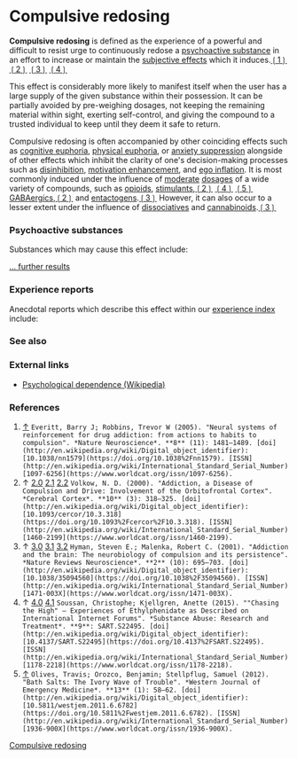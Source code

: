 # Compulsive redosing

**Compulsive redosing** is defined as the experience of a powerful and difficult to resist urge to continuously redose a [psychoactive substance](https://psychonautwiki.org/wiki/Psychoactive_substance) in an effort to increase or maintain the [subjective effects](https://psychonautwiki.org/wiki/Subjective_effects_index) which it induces.[❲1❳](https://psychonautwiki.org/wiki/Compulsive_redosing#cite_note-EverittRobbins2005-1) [❲2❳](https://psychonautwiki.org/wiki/Compulsive_redosing#cite_note-Volkow2000-2) [❲3❳](https://psychonautwiki.org/wiki/Compulsive_redosing#cite_note-HymanMalenka2001-3) [❲4❳](https://psychonautwiki.org/wiki/Compulsive_redosing#cite_note-SoussanKjellgren2015-4)

This effect is considerably more likely to manifest itself when the user has a large supply of the given substance within their possession. It can be partially avoided by pre-weighing dosages, not keeping the remaining material within sight, exerting self-control, and giving the compound to a trusted individual to keep until they deem it safe to return.

Compulsive redosing is often accompanied by other coinciding effects such as [cognitive euphoria](https://psychonautwiki.org/wiki/Cognitive_euphoria), [physical euphoria](https://psychonautwiki.org/wiki/Physical_euphoria), or [anxiety suppression](https://psychonautwiki.org/wiki/Anxiety_suppression) alongside of other effects which inhibit the clarity of one's decision-making processes such as [disinhibition](https://psychonautwiki.org/wiki/Disinhibition), [motivation enhancement](https://psychonautwiki.org/wiki/Motivation_enhancement), and [ego inflation](https://psychonautwiki.org/wiki/Ego_inflation). It is most commonly induced under the influence of [moderate](https://psychonautwiki.org/wiki/Dosage#common) [dosages](https://psychonautwiki.org/wiki/Dosage) of a wide variety of compounds, such as [opioids](https://psychonautwiki.org/wiki/Opioid), [stimulants](https://psychonautwiki.org/wiki/Stimulant),[❲2❳](https://psychonautwiki.org/wiki/Compulsive_redosing#cite_note-Volkow2000-2) [❲4❳](https://psychonautwiki.org/wiki/Compulsive_redosing#cite_note-SoussanKjellgren2015-4) [❲5❳](https://psychonautwiki.org/wiki/Compulsive_redosing#cite_note-OlivesOrozco2012-5) [GABAergics](https://psychonautwiki.org/wiki/GABAergic),[❲2❳](https://psychonautwiki.org/wiki/Compulsive_redosing#cite_note-Volkow2000-2) and [entactogens](https://psychonautwiki.org/wiki/GABAergic).[❲3❳](https://psychonautwiki.org/wiki/Compulsive_redosing#cite_note-HymanMalenka2001-3) However, it can also occur to a lesser extent under the influence of [dissociatives](https://psychonautwiki.org/wiki/Dissociative) and [cannabinoids](https://psychonautwiki.org/wiki/Cannabinoid).[❲3❳](https://psychonautwiki.org/wiki/Compulsive_redosing#cite_note-HymanMalenka2001-3)

### Psychoactive substances

Substances which may cause this effect include:

[... further results](https://psychonautwiki.org/wiki/Special:Ask/-5B-5BCategory:Psychoactive-20substance-5D-5D-20-5B-5BEffect::Compulsive-20redosing-5D-5D/mainlabel%3D/limit%3D50/offset%3D50/format%3Dul)

### Experience reports

Anecdotal reports which describe this effect within our [experience index](https://psychonautwiki.org/wiki/Experience_index) include:

### See also

### External links

- [Psychological dependence (Wikipedia)](https://en.wikipedia.org/wiki/Psychological_dependence)

### References

1. [↑](https://psychonautwiki.org/wiki/Compulsive_redosing#cite_ref-EverittRobbins2005_1-0) `Everitt, Barry J; Robbins, Trevor W (2005). "Neural systems of reinforcement for drug addiction: from actions to habits to compulsion". *Nature Neuroscience*. **8** (11): 1481–1489. [doi](http://en.wikipedia.org/wiki/Digital_object_identifier):[10.1038/nn1579](https://doi.org/10.1038%2Fnn1579). [ISSN](http://en.wikipedia.org/wiki/International_Standard_Serial_Number) [1097-6256](https://www.worldcat.org/issn/1097-6256).`
2. ↑ [2.0](https://psychonautwiki.org/wiki/Compulsive_redosing#cite_ref-Volkow2000_2-0) [2.1](https://psychonautwiki.org/wiki/Compulsive_redosing#cite_ref-Volkow2000_2-1) [2.2](https://psychonautwiki.org/wiki/Compulsive_redosing#cite_ref-Volkow2000_2-2) `Volkow, N. D. (2000). "Addiction, a Disease of Compulsion and Drive: Involvement of the Orbitofrontal Cortex". *Cerebral Cortex*. **10** (3): 318–325. [doi](http://en.wikipedia.org/wiki/Digital_object_identifier):[10.1093/cercor/10.3.318](https://doi.org/10.1093%2Fcercor%2F10.3.318). [ISSN](http://en.wikipedia.org/wiki/International_Standard_Serial_Number) [1460-2199](https://www.worldcat.org/issn/1460-2199).`
3. ↑ [3.0](https://psychonautwiki.org/wiki/Compulsive_redosing#cite_ref-HymanMalenka2001_3-0) [3.1](https://psychonautwiki.org/wiki/Compulsive_redosing#cite_ref-HymanMalenka2001_3-1) [3.2](https://psychonautwiki.org/wiki/Compulsive_redosing#cite_ref-HymanMalenka2001_3-2) `Hyman, Steven E.; Malenka, Robert C. (2001). "Addiction and the brain: The neurobiology of compulsion and its persistence". *Nature Reviews Neuroscience*. **2** (10): 695–703. [doi](http://en.wikipedia.org/wiki/Digital_object_identifier):[10.1038/35094560](https://doi.org/10.1038%2F35094560). [ISSN](http://en.wikipedia.org/wiki/International_Standard_Serial_Number) [1471-003X](https://www.worldcat.org/issn/1471-003X).`
4. ↑ [4.0](https://psychonautwiki.org/wiki/Compulsive_redosing#cite_ref-SoussanKjellgren2015_4-0) [4.1](https://psychonautwiki.org/wiki/Compulsive_redosing#cite_ref-SoussanKjellgren2015_4-1) `Soussan, Christophe; Kjellgren, Anette (2015). ""Chasing the High" – Experiences of Ethylphenidate as Described on International Internet Forums". *Substance Abuse: Research and Treatment*. **9**: SART.S22495. [doi](http://en.wikipedia.org/wiki/Digital_object_identifier):[10.4137/SART.S22495](https://doi.org/10.4137%2FSART.S22495). [ISSN](http://en.wikipedia.org/wiki/International_Standard_Serial_Number) [1178-2218](https://www.worldcat.org/issn/1178-2218).`
5. [↑](https://psychonautwiki.org/wiki/Compulsive_redosing#cite_ref-OlivesOrozco2012_5-0) `Olives, Travis; Orozco, Benjamin; Stellpflug, Samuel (2012). "Bath Salts: The Ivory Wave of Trouble". *Western Journal of Emergency Medicine*. **13** (1): 58–62. [doi](http://en.wikipedia.org/wiki/Digital_object_identifier):[10.5811/westjem.2011.6.6782](https://doi.org/10.5811%2Fwestjem.2011.6.6782). [ISSN](http://en.wikipedia.org/wiki/International_Standard_Serial_Number) [1936-900X](https://www.worldcat.org/issn/1936-900X).`

[Compulsive redosing](https://psychonautwiki.org/wiki/Compulsive_redosing)

